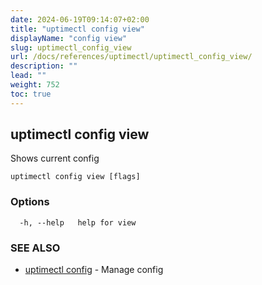```yaml
---
date: 2024-06-19T09:14:07+02:00
title: "uptimectl config view"
displayName: "config view"
slug: uptimectl_config_view
url: /docs/references/uptimectl/uptimectl_config_view/
description: ""
lead: ""
weight: 752
toc: true
---
```

## uptimectl config view

Shows current config

```
uptimectl config view [flags]
```

### Options

```
  -h, --help   help for view
```

### SEE ALSO

* [uptimectl config](/docs/references/uptimectl/uptimectl_config/)	 - Manage config

